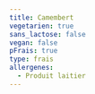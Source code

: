 ```yaml
---
title: Camembert
vegetarien: true
sans_lactose: false
vegan: false
pFrais: true
type: frais
allergenes:
  - Produit laitier
---
```


